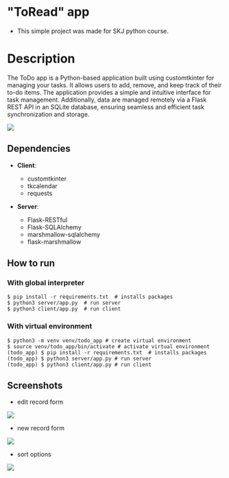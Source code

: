 # "ToRead" app

- This simple project was made for SKJ python course.

# Description

The ToDo app is a Python-based application built using customtkinter for managing your tasks. It allows users
to add, remove, and keep track of their to-do items. The application provides a simple and intuitive interface for task
management. Additionally, data are managed remotely via a Flask REST API in an SQLite database, ensuring seamless and
efficient task synchronization and storage.

![](D:\school\skjj\todo_app\images\main_window.png)

## Dependencies

- **Client**:
    - customtkinter
    - tkcalendar
    - requests

- **Server**:
    - Flask-RESTful
    - Flask-SQLAlchemy
    - marshmallow-sqlalchemy
    - flask-marshmallow

## How to run

### With global interpreter

```shell
$ pip install -r requirements.txt  # installs packages
$ python3 server/app.py  # run server
$ python3 client/app.py  # run client
```

### With virtual environment

```shell
$ python3 -m venv venv/todo_app # create virtual environment
$ source venv/todo_app/bin/activate # activate virtual environment
(todo_app) $ pip install -r requirements.txt  # installs packages
(todo_app) $ python3 server/app.py # run server
(todo_app) $ python3 client/app.py # run client
```

## Screenshots

- edit record form

![](D:\school\skjj\todo_app\images\edit_record.png)

- new record form

![](D:\school\skjj\todo_app\images\new_record.png)

- sort options

![](D:\school\skjj\todo_app\images\sort_drop_menu.png)

